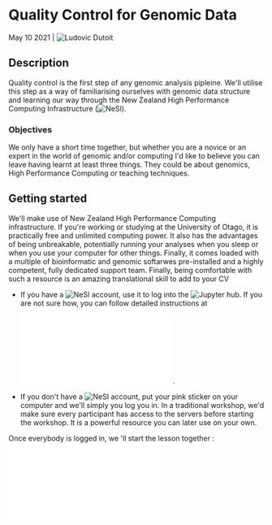 # Quality Control for Genomic Data

May 10 2021 | ![Ludovic Dutoit](https://ldutoit.github.io)

## Description
Quality control is the first step of any genomic analysis pipleine. We'll utilise this step as a way of familiarising ourselves with genomic data structure and learning our way through the New Zealand High Performance Computing Infrastructure (![NeSI](https://www.nesi.org.nz/)).

### Objectives

We only have a short time together, but whether you are a novice or an expert in the world of genomic and/or computing I'd like to believe you can leave having learnt at least three things. They could be about genomics, High Performance Computing or teaching techniques.

## Getting started

We'll make use of New Zealand High Performance Computing infrastructure. If you're working or studying at the University of Otago, it is practically free and unlimited computing power. It also has the advantages of being unbreakable, potentially running your analyses when you sleep or when you use your computer for other things. Finally, it comes loaded with a multiple of bioinformatic and genomic softarwes pre-installed and a highly competent, fully dedicated support team. Finally, being comfortable with such a resource is an amazing translational skill to add to your CV

* If you have a ![NeSI account](https://www.nesi.org.nz/),  use it to log into the ![Jupyter hub](https://jupyter.nesi.org.nz/hub/login?next=%2Fhub%2F). If you are not sure how, you can follow detailed instructions at ![jupyter_hub.md](jupyter_hub.md). 

* If you don't have a ![NeSI account](https://www.nesi.org.nz/), put your pink sticker on your computer and we'll simply you log you in. In a traditional workshop, we'd make sure every participant has access to the servers before starting the workshop. It is a powerful resource you can later use on your own. 

Once everybody is logged in, we 'll start  the lesson together : ![QualityControlforGenomicData.md](QualityControlforGenomicData.md)







